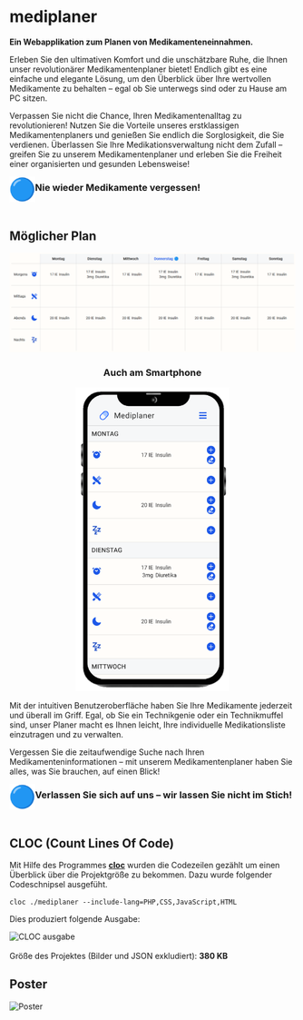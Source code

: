 # mediplaner
**Ein Webapplikation zum Planen von Medikamenteneinnahmen.**

Erleben Sie den ultimativen Komfort und die unschätzbare Ruhe, die Ihnen unser revolutionärer Medikamentenplaner bietet! Endlich gibt es eine einfache und elegante Lösung, um den Überblick über Ihre wertvollen Medikamente zu behalten – egal ob Sie unterwegs sind oder zu Hause am PC sitzen.

Verpassen Sie nicht die Chance, Ihren Medikamentenalltag zu revolutionieren! Nutzen Sie die Vorteile unseres erstklassigen Medikamentenplaners und genießen Sie endlich die Sorglosigkeit, die Sie verdienen. Überlassen Sie Ihre Medikationsverwaltung nicht dem Zufall – greifen Sie zu unserem Medikamentenplaner und erleben Sie die Freiheit einer organisierten und gesunden Lebensweise!

<img align="left" src="./images/icons/blue-circle.svg" alt="Blauer Punkt" width="45px" height="45px">
<h3>Nie wieder Medikamente vergessen!</h3>

<br>

## Möglicher Plan
<img src="./images/beispielplan.png" alt="Beispielplan">

<h3 align="center">Auch am Smartphone</h3>
<p align="center">
 <img src="./images/beispielplan_sm.png" alt="Beispielplan"  width="270px" height="auto">
</p>

Mit der intuitiven Benutzeroberfläche haben Sie Ihre Medikamente jederzeit und überall im Griff. Egal, ob Sie ein Technikgenie oder ein Technikmuffel sind, unser Planer macht es Ihnen leicht, Ihre individuelle Medikationsliste einzutragen und zu verwalten.

Vergessen Sie die zeitaufwendige Suche nach Ihren Medikamenteninformationen – mit unserem Medikamentenplaner haben Sie alles, was Sie brauchen, auf einen Blick!

<img align="left" src="./images/icons/blue-circle.svg" alt="Blauer Punkt" width="45px" height="45px">
<h3>Verlassen Sie sich auf uns – wir lassen Sie nicht im Stich!</h3>

<br />

## CLOC (Count Lines Of Code)
Mit Hilfe des Programmes [**cloc**](https://github.com/AlDanial/cloc) wurden die Codezeilen gezählt um einen Überblick über die Projektgröße zu bekommen. Dazu wurde folgender Codeschnipsel ausgefüht.

```shell
cloc ./mediplaner --include-lang=PHP,CSS,JavaScript,HTML
```

Dies produziert folgende Ausgabe:

<img align="left" src="https://github.com/nic-schi/mediplaner/assets/43421445/a6b1458b-fe16-4a22-8930-8c7bdd2f1da9" alt="CLOC ausgabe" width="650px" height="auto">

<br clear="left"/>
<br/>
Größe des Projektes (Bilder und JSON exkludiert): <b>380 KB</b>

## Poster
![Poster](https://github.com/nic-schi/mediplaner/assets/43421445/9881bcb3-67dd-45f2-a397-6bea0ce7ed2a)
